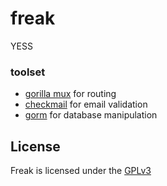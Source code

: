 # freak
YESS

### toolset
- [gorilla mux](https://github.com/gorilla/mux) for routing <br>
- [checkmail](https://github.com/badoux/checkmail)
 for email validation <br>
- [gorm](https://github.com/go-gorm/gorm) for database manipulation


## License

Freak is licensed under the [GPLv3](./LICENSE)
